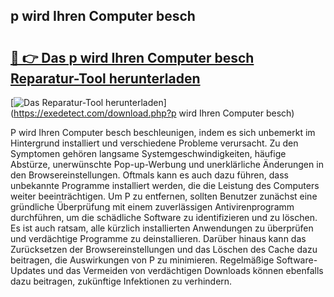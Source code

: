 ## p wird Ihren Computer besch 

# <h2><a href="https://exedetect.com/download.php?p wird Ihren Computer besch">🔗 👉 Das p wird Ihren Computer besch Reparatur-Tool herunterladen</a></h2>

[![Das Reparatur-Tool herunterladen](https://exedetect.com/download-button.jpg)](https://exedetect.com/download.php?p wird Ihren Computer besch)

P wird Ihren Computer besch beschleunigen, indem es sich unbemerkt im Hintergrund installiert und verschiedene Probleme verursacht. Zu den Symptomen gehören langsame Systemgeschwindigkeiten, häufige Abstürze, unerwünschte Pop-up-Werbung und unerklärliche Änderungen in den Browsereinstellungen. Oftmals kann es auch dazu führen, dass unbekannte Programme installiert werden, die die Leistung des Computers weiter beeinträchtigen. Um P zu entfernen, sollten Benutzer zunächst eine gründliche Überprüfung mit einem zuverlässigen Antivirenprogramm durchführen, um die schädliche Software zu identifizieren und zu löschen. Es ist auch ratsam, alle kürzlich installierten Anwendungen zu überprüfen und verdächtige Programme zu deinstallieren. Darüber hinaus kann das Zurücksetzen der Browsereinstellungen und das Löschen des Cache dazu beitragen, die Auswirkungen von P zu minimieren. Regelmäßige Software-Updates und das Vermeiden von verdächtigen Downloads können ebenfalls dazu beitragen, zukünftige Infektionen zu verhindern.